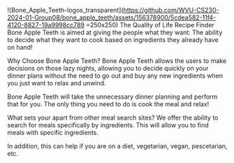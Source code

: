 ![Bone_Apple_Teeth-logos_transparent](https://github.com/WVU-CS230-2024-01-Group08/bone_apple_teeth/assets/156378900/5cdea582-11f4-4120-8827-19a9998cc789 =250x250)
The Quality of Life Recipe Finder
Bone Apple Teeth is aimed at giving the people what they want:
The ability to decide what they want to cook based on ingredients they already have on hand!


Why Choose Bone Apple Teeth?
Bone Apple Teeth allows the users to make decisions on those lazy nights, allowing you
to decide quickly on your dinner plans without the need to go out and buy any new ingredients when you just want to relax and unwind.

Bone Apple Teeth will take the unnecessary dinner planning and perform that for you. The only thing you need
to do is cook the meal and relax!

What sets your apart from other meal search sites?
We offer the ability to search for meals specifically by ingredients. This will allow you to
find meals with specific ingredients.

In addition, this can help if you are on a diet, vegetarian, vegan, pescetarian, etc.
